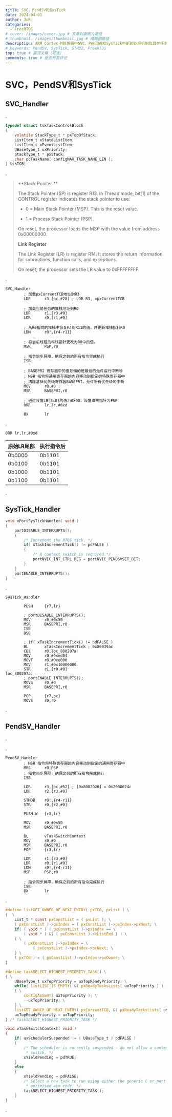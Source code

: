 ```yaml
---
title: SVC，PendSV和SysTick
date: 2024-04-01
author: 3oR
categories:
  - FreeRTOS
# cover: /images/cover.jpg # 文章封面图片路径
# thumbnail: /images/thumbnail.jpg # 缩略图路径
description: ARM Cortex-M处理器中SVC、PendSV和SysTick中断的处理机制及其在任务切换中的应用
# keywords: PendSV, SysTick, STM32, FreeRTOS
top: true # 置顶文章（可选）
comments: true # 是否开启评论
---
```


# SVC，PendSV和SysTick

## SVC_Handler

.

```c
typedef struct tskTaskControlBlock 
{
    volatile StackType_t * pxTopOfStack;
    ListItem_t xStateListItem;
    ListItem_t xEventListItem;
    UBaseType_t uxPriority;
    StackType_t * pxStack; 
    char pcTaskName[ configMAX_TASK_NAME_LEN ]; 
} tskTCB;
```

.

> **Stack Pointer **
>
> The Stack Pointer (SP) is register R13. In Thread mode, bit[1] of the CONTROL register  indicates the stack pointer to use: 
>
> - 0 = Main Stack Pointer (MSP). This is the reset value. 
>
> - 1 = Process Stack Pointer (PSP). 
>
> On reset, the processor loads the MSP with the value from address 0x00000000. 
>
> **Link Register** 
>
> The Link Register (LR) is register R14. It stores the return information for subroutines, function  calls, and exceptions. 
>
> On reset, the processor sets the LR value to 0xFFFFFFFF.

.

```assembly
SVC_Handler
        ; 加载pxCurrentTCB地址到R3
        LDR      r3,[pc,#28] ; LDR R3, =pxCurrentTCB
        
        ; 加载当前任务的堆栈地址到R0
        LDR      r1,[r3,#0]
        LDR      r0,[r1,#0]
        
        ; 从R0指向的堆栈中恢复R4到R11的值，并更新堆栈指针R0
        LDM      r0!,{r4-r11}
        
        ; 将当前线程的堆栈指针更改为R0中的值。
        MSR      PSP,r0
        
        ; 指令同步屏障，确保之前的所有指令完成执行
        ISB
        
        ; BASEPRI 寄存器中的值存储的是最低的允许运行中断号
        ; MSR 指令将通用寄存器的内容移动到指定的特殊寄存器中
        ; 清除基础优先级寄存器BASEPRI，允许所有优先级的中断
        MOV      r0,#0
        MSR      BASEPRI,r0
        
        ; 通过设置LR[3:0]的值为0X0D，设置堆栈指针为PSP
        ORR      lr,lr,#0xd
        
        BX       lr
```

.

```assembly
ORR lr,lr,#0xd
```

| 原始LR尾部 | 执行指令后 |
| ---------- | ---------- |
| 0b0000     | 0b1101     |
| 0b0100     | 0b1101     |
| 0b1000     | 0b1101     |
| 0b1100     | 0b1101     |

.

## SysTick_Handler

```c
void xPortSysTickHandler( void )
{
    portDISABLE_INTERRUPTS();
    {
        /* Increment the RTOS tick. */
        if( xTaskIncrementTick() != pdFALSE )
        {
            /* A context switch is required.*/
            portNVIC_INT_CTRL_REG = portNVIC_PENDSVSET_BIT;
        }
    }
    portENABLE_INTERRUPTS();
}
```

.

```assembly
SysTick_Handler
		
        PUSH     {r7,lr}
        
        ; portDISABLE_INTERRUPTS();
        MOV      r0,#0x50
        MSR      BASEPRI,r0
        ISB      
        DSB      
        
        ; if( xTaskIncrementTick() != pdFALSE )
        BL       xTaskIncrementTick ; 0x80039ac
        CBZ      r0,loc_800207a
        MOV      r0,#0xed04
        MOVT     r0,#0xe000
        MOV      r1,#0x10000000
        STR      r1,[r0,#0]
loc_800207a:
        ; portENABLE_INTERRUPTS();
        MOVS     r0,#0
        MSR      BASEPRI,r0
        
        POP      {r7,pc}
        MOVS     r0,r0

```

.

## PendSV_Handler

.

.

```assembly
PendSV_Handler
		; MSR 指令将特殊寄存器的内容移动到指定的通用寄存器中
        MRS      r0,PSP
        ; 指令同步屏障，确保之前的所有指令完成执行
        ISB      
        
        LDR      r3,[pc,#52] ; [0x8002020] = 0x2000024c
        LDR      r2,[r3,#0]
        
        STMDB    r0!,{r4-r11}
        STR      r0,[r2,#0]
        
        PUSH.W   {r3,lr}
        
        MOV      r0,#0x50
        MSR      BASEPRI,r0
        
        BL       vTaskSwitchContext
        MOV      r0,#0
        MSR      BASEPRI,r0
        POP      {r3,lr}
        
        LDR      r1,[r3,#0]
        LDR      r0,[r1,#0]
        LDM      r0!,{r4-r11}
        MSR      PSP,r0
        
        ; 指令同步屏障，确保之前的所有指令完成执行
        ISB      
        BX       lr

```

.

```c
#define listGET_OWNER_OF_NEXT_ENTRY( pxTCB, pxList ) \
{  \
    List_t * const pxConstList = ( pxList ); \
    ( pxConstList )->pxIndex = ( pxConstList )->pxIndex->pxNext; \
    if( ( void * ) ( pxConstList )->pxIndex == \
        ( void * ) &( ( pxConstList )->xListEnd ) ) \
    { \
        ( pxConstList )->pxIndex = \
            ( pxConstList )->pxIndex->pxNext; \
    } \
    ( pxTCB ) = ( pxConstList )->pxIndex->pvOwner; \
}

#define taskSELECT_HIGHEST_PRIORITY_TASK() \
{ \
    UBaseType_t uxTopPriority = uxTopReadyPriority; \
    while( listLIST_IS_EMPTY( &( pxReadyTasksLists[ uxTopPriority ] ) ) ) \
    { \
        configASSERT( uxTopPriority ); \
        --uxTopPriority; \
    } \
    listGET_OWNER_OF_NEXT_ENTRY( pxCurrentTCB, &( pxReadyTasksLists[ uxTopPriority ] ) ); \
    uxTopReadyPriority = uxTopPriority;                                                   \
} /* taskSELECT_HIGHEST_PRIORITY_TASK */

void vTaskSwitchContext( void )
{
    if( uxSchedulerSuspended != ( UBaseType_t ) pdFALSE )
    {
        /* The scheduler is currently suspended - do not allow a context
         * switch. */
        xYieldPending = pdTRUE;
    }
    else
    {
        xYieldPending = pdFALSE;
        /* Select a new task to run using either the generic C or port
         * optimised asm code. */
        taskSELECT_HIGHEST_PRIORITY_TASK();
    }
}
```

.
